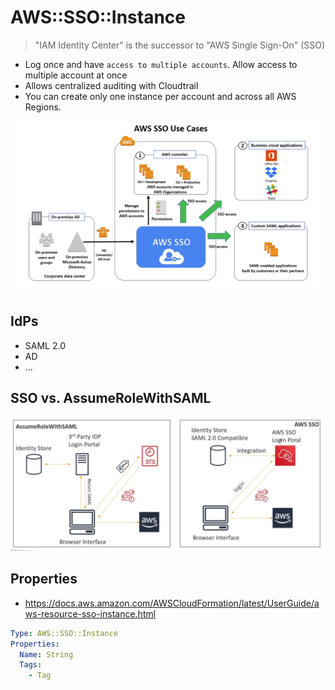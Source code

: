 # AWS::SSO::Instance

> "IAM Identity Center" is the successor to "AWS Single Sign-On" (SSO)

- Log once and have `access to multiple accounts`. Allow access to multiple account at once
- Allows centralized auditing with Cloudtrail
- You can create only one instance per account and across all AWS Regions.

![SSO](.images/sso.png)

## IdPs

- SAML 2.0
- AD
- ...

## SSO vs. AssumeRoleWithSAML

![SSO vs. SAML](.images/sso-saml.png)

## Properties

- <https://docs.aws.amazon.com/AWSCloudFormation/latest/UserGuide/aws-resource-sso-instance.html>

```yaml
Type: AWS::SSO::Instance
Properties:
  Name: String
  Tags:
    - Tag
```
